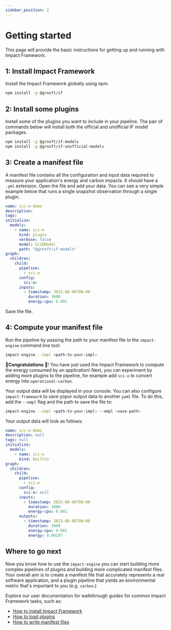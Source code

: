 ```yaml
---
sidebar_position: 2
---
```


# Getting started

This page will provide the basic instructions for getting up and running with Impact Framework.

## 1: Install Impact Framework

Install the Impact Framework globally using npm.

```sh
npm install -g @grnsft/if
```

## 2: Install some plugins

Install some of the plugins you want to include in your pipeline. The pair of commands below will install both the official and unofficial IF model packages.

```sh
npm install -g @grnsft/if-models
npm install -g @grnsft/if-unofficial-models
```

## 3: Create a manifest file

A manifest file contains all the configuration and input data required to measure your application's energy and carbon impacts. It should have a `.yml` extension. Open the file and add your data. You can see a very simple example below that runs a single snapshot observation through a single plugin.

```yaml
name: sci-e-demo
description:
tags:
initialize:
  models:
    - name: sci-e
      kind: plugin
      verbose: false
      model: SciEModel
      path: "@grnsft/if-models"
graph:
  children:
    child:
      pipeline:
        - sci-e
      config:
        sci-e:
      inputs:
        - timestamp: 2023-08-06T00:00
          duration: 3600
          energy-cpu: 0.001
```

Save the file.

## 4: Compute your manifest file

Run the pipeline by passing the path to your manifest file to the `impact-engine` command line tool:

```sh
impact-engine --impl <path-to-your-impl>
```


:tada:**Congratulations** :tada:! You have just used the Impact Framework to compute the energy consumed by an application! Next, you can experiment by adding more plugins to the pipeline, for example add `sci-o` to convert energy into `operational-carbon`.

Your output data will be displayed in your console. You can also configure `impact-framework` to save yopur output data to another `yaml` file. To do this, add the `--ompl` flag and the path to save the file to:

```sh
impact-engine --impl <path-to-your-impl> --ompl <save-path>
```

Your output data will look as follows:

```yaml
name: sci-e-demo
description: null
tags: null
initialize:
  models:
    - name: sci-e
      kind: builtin
graph:
  children:
    child:
      pipeline:
        - sci-e
      config:
        sci-e: null
      inputs:
        - timestamp: 2023-08-06T00:00
          duration: 3600
          energy-cpu: 0.001
      outputs:
        - timestamp: 2023-08-06T00:00
          duration: 3600
          energy-cpu: 0.001
          energy: 0.00107

```

## Where to go next

Now you know how to use the `impact-engine` you can start building more complex pipelines of plugins and building more complicated manifest files. Your overall aim is to create a manifest file that accurately represents a real software application, and a plugin pipeline that yields an environmental metric that's important to you (e.g. `carbon`.)

Explore our user documentation for walkthrough guides for common Impact Framework tasks, such as:

- [How to install Impact Framework](./how-to-install-if.md)
- [How to load plugins](./how-to-import-plugins.md)
- [How to write manifest files](./how-to-write-impls.md)
